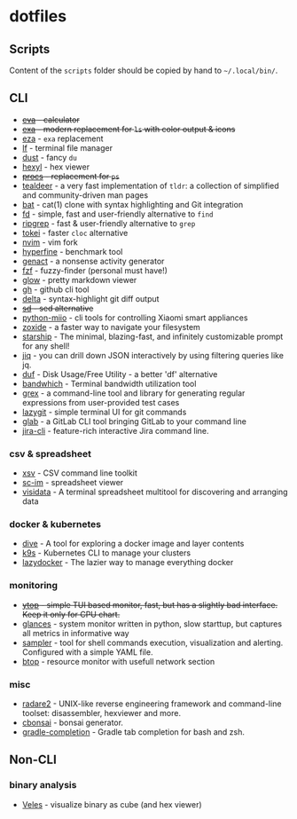 # dotfiles

## Scripts

Content of the `scripts` folder should be copied by hand to `~/.local/bin/`.

## CLI

- ~~[eva](https://github.com/NerdyPepper/eva) - calculator~~
- ~~[exa](https://github.com/ogham/exa) - modern replacement for `ls` with color output & icons~~
- [eza](https://github.com/eza-community/eza) - `exa` replacement 
- [lf](https://github.com/gokcehan/lf) - terminal file manager
- [dust](https://github.com/bootandy/dust) - fancy `du`
- [hexyl](https://github.com/sharkdp/hexyl) - hex viewer
- ~~[procs](https://github.com/dalance/procs) - replacement for `ps`~~
- [tealdeer](https://github.com/dbrgn/tealdeer) - a very fast implementation of `tldr`: a collection of simplified and
  community-driven man pages
- [bat](https://github.com/sharkdp/bat) - cat(1) clone with syntax highlighting and Git integration
- [fd](https://github.com/sharkdp/fd) - simple, fast and user-friendly alternative to `find`
- [ripgrep](https://github.com/BurntSushi/ripgrep) - fast & user-friendly alternative to `grep`
- [tokei](https://github.com/XAMPPRocky/tokei) - faster `cloc` alternative
- [nvim](https://github.com/neovim/neovim) - vim fork
- [hyperfine](https://github.com/sharkdp/hyperfine) - benchmark tool
- [genact](https://github.com/svenstaro/genact) - a nonsense activity generator
- [fzf](https://github.com/junegunn/fzf) - fuzzy-finder (personal must have!)
- [glow](https://github.com/charmbracelet/glow) - pretty markdown viewer
- [gh](https://github.com/cli/cli) - github cli tool
- [delta](https://github.com/dandavison/delta) - syntax-highlight git diff output
- ~~[sd](https://github.com/chmln/sd) - sed alternative~~
- [python-miio](https://github.com/rytilahti/python-miio) - cli tools for controlling Xiaomi smart appliances
- [zoxide](https://github.com/ajeetdsouza/zoxide) - a faster way to navigate your filesystem
- [starship](https://github.com/starship/starship) - The minimal, blazing-fast, and infinitely customizable prompt for
  any shell!
- [jiq](https://github.com/simeji/jid) - you can drill down JSON interactively by using filtering queries like jq.
- [duf](https://github.com/muesli/duf) - Disk Usage/Free Utility - a better 'df' alternative
- [bandwhich](https://github.com/imsnif/bandwhich) - Terminal bandwidth utilization tool
- [grex](https://github.com/pemistahl/grex) - a command-line tool and library for generating regular expressions from
  user-provided test cases
- [lazygit](https://github.com/jesseduffield/lazygit) - simple terminal UI for git commands
- [glab](https://github.com/profclems/glab) - a GitLab CLI tool bringing GitLab to your command line
- [jira-cli](https://github.com/ankitpokhrel/jira-cli) - feature-rich interactive Jira command line.

### csv & spreadsheet

- [xsv](https://github.com/BurntSushi/xsv) - CSV command line toolkit
- [sc-im](https://github.com/andmarti1424/sc-im) - spreadsheet viewer
- [visidata](https://github.com/saulpw/visidata) - A terminal spreadsheet multitool for discovering and arranging data

### docker & kubernetes

- [dive](https://github.com/wagoodman/dive) - A tool for exploring a docker image and layer contents
- [k9s](https://github.com/derailed/k9s) - Kubernetes CLI to manage your clusters
- [lazydocker](https://github.com/jesseduffield/lazydocker) - The lazier way to manage everything docker

### monitoring

- ~~[ytop](https://github.com/cjbassi/ytop/) - simple TUI based monitor, fast, but has a slightly bad interface. Keep it only for CPU chart.~~
- [glances](https://github.com/nicolargo/glances) - system monitor written in python, slow starttup, but captures all
  metrics in informative way
- [sampler](https://github.com/sqshq/sampler) - tool for shell commands execution, visualization and alerting.
  Configured with a simple YAML file.
- [btop](https://github.com/aristocratos/btop) - resource monitor with usefull network section 

### misc

- [radare2](https://github.com/radareorg/radare2) - UNIX-like reverse engineering framework and command-line toolset:
  disassembler, hexviewer and more.
- [cbonsai](https://gitlab.com/jallbrit/cbonsai) - bonsai generator.
- [gradle-completion](https://github.com/gradle/gradle-completion) - Gradle tab completion for bash and zsh.

## Non-CLI

### binary analysis

- [Veles](https://github.com/codilime/veles) - visualize binary as cube (and hex viewer)
